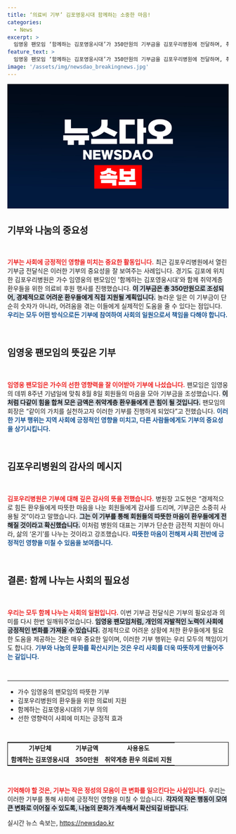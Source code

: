 ```yaml
---
title: ‘의료비 기부’ 김포영웅시대 함께하는 소중한 마음!
categories:
  - News
excerpt: >
  임영웅 팬모임 ‘함께하는 김포영웅시대’가 350만원의 기부금을 김포우리병원에 전달하며, 취약계층 환우 의료비 지원에 나섰습니다. 이 소중한 나눔의 행보는 지역 사회에 따뜻한 희망을 전하고 있습니다!
feature_text: >
  임영웅 팬모임 ‘함께하는 김포영웅시대’가 350만원의 기부금을 김포우리병원에 전달하며, 취약계층 환우 의료비 지원에 나섰습니다. 이 소중한 나눔의 행보는 지역 사회에 따뜻한 희망을 전하고 있습니다!
image: '/assets/img/newsdao_breakingnews.jpg'
---
```


<p><img src="/assets/img/newsdao_breakingnews.jpg" alt="ranknews 속보" /></p>

<h2 data-ke-size="size26">기부와 나눔의 중요성</h2>

<p data-ke-size="size16">&nbsp;</p>

<p><b><span style="color: #ee2323;">기부는 사회에 긍정적인 영향을 미치는 중요한 활동입니다.</span></b> 최근 김포우리병원에서 열린 기부금 전달식은 이러한 기부의 중요성을 잘 보여주는 사례입니다. 경기도 김포에 위치한 김포우리병원은 가수 임영웅의 팬모임인 '함께하는 김포영웅시대'와 함께 취약계층 환우들을 위한 의료비 후원 행사를 진행했습니다. <b><span style="background-color: #21538527;">이 기부금은 총 350만원으로 조성되어, 경제적으로 어려운 환우들에게 직접 지원될 계획입니다.</span></b> 놀라운 일은 이 기부금이 단순히 숫자가 아니라, 어려움을 겪는 이들에게 실제적인 도움을 줄 수 있다는 점입니다. <b><span style="color: #1a5490;">우리는 모두 어떤 방식으로든 기부에 참여하여 사회의 일원으로서 책임을 다해야 합니다.</span></b></p>

<p data-ke-size="size16">&nbsp;</p>

<h2 data-ke-size="size26">임영웅 팬모임의 뜻깊은 기부</h2>

<p data-ke-size="size16">&nbsp;</p>

<p><b><span style="color: #ee2323;">임영웅 팬모임은 가수의 선한 영향력을 잘 이어받아 기부에 나섰습니다.</span></b> 팬모임은 임영웅의 데뷔 8주년 기념일에 맞춰 8월 8일 회원들의 마음을 모아 기부금을 조성했습니다. <b><span style="background-color: #21538527;">이처럼 다같이 힘을 합쳐 모은 금액은 취약계층 환우들에게 큰 힘이 될 것입니다.</span></b> 팬모임의 회장은 “같이의 가치를 실천하고자 이러한 기부를 진행하게 되었다”고 전했습니다. <b><span style="color: #1a5490;">이러한 기부 행위는 지역 사회에 긍정적인 영향을 미치고, 다른 사람들에게도 기부의 중요성을 상기시킵니다.</span></b></p>

<p data-ke-size="size16">&nbsp;</p>

<h2 data-ke-size="size26">김포우리병원의 감사의 메시지</h2>

<p data-ke-size="size16">&nbsp;</p>

<p><b><span style="color: #ee2323;">김포우리병원은 기부에 대해 깊은 감사의 뜻을 전했습니다.</span></b> 병원장 고도현은 “경제적으로 힘든 환우들에게 따뜻한 마음을 나눈 회원들에게 감사를 드리며, 기부금은 소중히 사용될 것”이라고 말했습니다. <b><span style="background-color: #21538527;">그는 이 기부를 통해 회원들의 따뜻한 마음이 환우들에게 전해질 것이라고 확신했습니다.</span></b> 이처럼 병원의 대표는 기부가 단순한 금전적 지원이 아니라, 삶의 ‘온기’를 나누는 것이라고 강조했습니다. <b><span style="color: #1a5490;">따뜻한 마음이 전해져 사회 전반에 긍정적인 영향을 미칠 수 있음을 보여줍니다.</span></b></p>

<p data-ke-size="size16">&nbsp;</p>

<h2 data-ke-size="size26">결론: 함께 나누는 사회의 필요성</h2>

<p data-ke-size="size16">&nbsp;</p>

<p><b><span style="color: #ee2323;">우리는 모두 함께 나누는 사회의 일원입니다.</span></b> 이번 기부금 전달식은 기부의 필요성과 의미를 다시 한번 일깨워주었습니다. <b><span style="background-color: #21538527;">임영웅 팬모임처럼, 개인의 자발적인 노력이 사회에 긍정적인 변화를 가져올 수 있습니다.</span></b> 경제적으로 어려운 상황에 처한 환우들에게 필요한 도움을 제공하는 것은 매우 중요한 일이며, 이러한 기부 행위는 우리 모두의 책임이기도 합니다. <b><span style="color: #1a5490;">기부와 나눔의 문화를 확산시키는 것은 우리 사회를 더욱 따뜻하게 만들어주는 길입니다.</span></b></p>

<p data-ke-size="size16">&nbsp;</p>

<hr/>

<ul>
    <li>가수 임영웅의 팬모임의 따뜻한 기부</li>
    <li>김포우리병원의 환우들을 위한 의료비 지원</li>
    <li>함께하는 김포영웅시대의 기부 의의</li>
    <li>선한 영향력이 사회에 미치는 긍정적 효과</li>
</ul>

<p data-ke-size="size16">&nbsp;</p>

<table style="border-collapse:collapse; width:100%; border:1px solid black;">
    <tr>
        <td style="text-align: center; height: 17px;"><b>기부단체</b></td>
        <td style="text-align: center; height: 17px;"><b>기부금액</b></td>
        <td style="text-align: center; height: 17px;"><b>사용용도</b></td>
    </tr>
    <tr>
        <td style="text-align: center; height: 17px;"><b>함께하는 김포영웅시대</b></td>
        <td style="text-align: center; height: 17px;"><b>350만원</b></td>
        <td style="text-align: center; height: 17px;"><b>취약계층 환우 의료비 지원</b></td>
    </tr>
</table>

<p data-ke-size="size16">&nbsp;</p>

<p><b><span style="color: #ee2323;">기억해야 할 것은, 기부는 작은 정성의 모음이 큰 변화를 일으킨다는 사실입니다.</span></b> 우리는 이러한 기부를 통해 사회에 긍정적인 영향을 미칠 수 있습니다. <b><span style="background-color: #21538527;">각자의 작은 행동이 모여 큰 변화로 이어질 수 있도록, 나눔의 문화가 계속해서 확산되길 바랍니다.</span></b></p>
실시간 뉴스 속보는, <a href="https://newsdao.kr" rel="dofollow">https://newsdao.kr</a>


